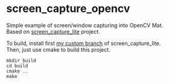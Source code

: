 # screen_capture_opencv

Simple example of screen/window capturing into OpenCV Mat.  
Based on [screen_capture_lite](https://github.com/smasherprog/screen_capture_lite) project.  

To build, install first [my custom branch](https://github.com/RandomPrototypes/screen_capture_lite/tree/support_find_package) of screen_capture_lite.  
Then, just use cmake to build this project.  

```
mkdir build
cd build
cmake ..
make
```
